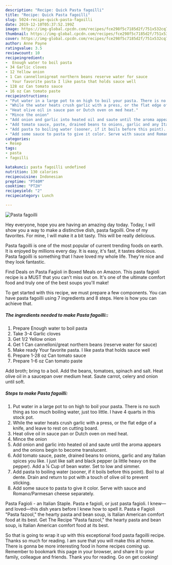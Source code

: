 ```yaml
---
description: "Recipe: Quick Pasta fagoilli"
title: "Recipe: Quick Pasta fagoilli"
slug: 5024-recipe-quick-pasta-fagoilli
date: 2019-12-10T05:37:52.199Z
image: https://img-global.cpcdn.com/recipes/fce298f5c7185d2f/751x532cq70/pasta-fagoilli-recipe-main-photo.jpg
thumbnail: https://img-global.cpcdn.com/recipes/fce298f5c7185d2f/751x532cq70/pasta-fagoilli-recipe-main-photo.jpg
cover: https://img-global.cpcdn.com/recipes/fce298f5c7185d2f/751x532cq70/pasta-fagoilli-recipe-main-photo.jpg
author: Anne Payne
ratingvalue: 3.5
reviewcount: 10
recipeingredient:
-  Enough water to boil pasta
- 34 Garlic cloves
- 12 Yellow onion
- 1 Can cannellonigreat northern beans reserve water for sauce
-  Your favorite pasta I like pasta that holds sauce well
- 128 oz Can tomato sauce
- 16 oz Can tomato paste
recipeinstructions:
- "Put water in a large pot to on high to boil your pasta. There is no such thing as too much boiling water, just too little. I have 4 quarts in this stock pot."
- "While the water heats crush garlic with a press, or the flat edge of a knife, and leave to rest on cutting board."
- "Heat olive oil in sauce pan or Dutch oven on med heat."
- "Mince the onion"
- "Add onion and garlic into heated oil and saute until the aroma appears and the onions begin to become translucent."
- "Add tomato sauce, paste, drained beans to onions, garlic and any Italian spices you like. I just like salt and black pepper (a little heavy on the pepper). Add a ¼ Cup of bean water. Set to low and simmer."
- "Add pasta to boiling water (sooner, if it boils before this point). Boil to al dente. Drain and return to pot with a touch of olive oil to prevent sticking."
- "Add some sauce to pasta to give it color. Serve with sauce and Romano/Parmesan cheese separately."
categories:
- Resep
tags:
- pasta
- fagoilli

katakunci: pasta fagoilli undefined
nutrition: 130 calories
recipecuisine: Indonesian
preptime: "PT40M"
cooktime: "PT2H"
recipeyield: "2"
recipecategory: Lunch

---
```



![Pasta fagoilli](https://img-global.cpcdn.com/recipes/fce298f5c7185d2f/751x532cq70/pasta-fagoilli-recipe-main-photo.jpg)

Hey everyone, hope you are having an amazing day today. Today, I will show you a way to make a distinctive dish, pasta fagoilli. One of my favorites. For mine, I will make it a bit tasty. This will be really delicious.

Pasta fagoilli is one of the most popular of current trending foods on earth. It is enjoyed by millions every day. It is easy, it's fast, it tastes delicious. Pasta fagoilli is something that I have loved my whole life. They're nice and they look fantastic.

Find Deals on Pasta Fagioli in Boxed Meals on Amazon. This pasta fagioli recipe is a MUST that you can&#39;t miss out on. It&#39;s one of the ultimate comfort food and truly one of the best soups you&#39;ll make!


To get started with this recipe, we must prepare a few components. You can have pasta fagoilli using 7 ingredients and 8 steps. Here is how you can achieve that.

##### The ingredients needed to make Pasta fagoilli::

1. Prepare  Enough water to boil pasta
1. Take 3-4 Garlic cloves
1. Get 1/2 Yellow onion
1. Get 1 Can cannelloni/great northern beans (reserve water for sauce)
1. Make ready  Your favorite pasta. I like pasta that holds sauce well
1. Prepare 1-28 oz Can tomato sauce
1. Prepare 1-6 oz Can tomato paste


Add broth; bring to a boil. Add the beans, tomatoes, spinach and salt. Heat olive oil in a saucepan over medium heat. Saute carrot, celery and onion until soft. 

##### Steps to make Pasta fagoilli:

1. Put water in a large pot to on high to boil your pasta. There is no such thing as too much boiling water, just too little. I have 4 quarts in this stock pot.
1. While the water heats crush garlic with a press, or the flat edge of a knife, and leave to rest on cutting board.
1. Heat olive oil in sauce pan or Dutch oven on med heat.
1. Mince the onion
1. Add onion and garlic into heated oil and saute until the aroma appears and the onions begin to become translucent.
1. Add tomato sauce, paste, drained beans to onions, garlic and any Italian spices you like. I just like salt and black pepper (a little heavy on the pepper). Add a ¼ Cup of bean water. Set to low and simmer.
1. Add pasta to boiling water (sooner, if it boils before this point). Boil to al dente. Drain and return to pot with a touch of olive oil to prevent sticking.
1. Add some sauce to pasta to give it color. Serve with sauce and Romano/Parmesan cheese separately.


Pasta Fagioli - an Italian Staple. Pasta e fagioli, or just pasta fagioli. I knew—and loved—this dish years before I knew how to spell it. Pasta e Fagioli &#34;Pasta fazool,&#34; the hearty pasta and bean soup, is Italian American comfort food at its best. Get The Recipe &#34;Pasta fazool,&#34; the hearty pasta and bean soup, is Italian American comfort food at its best. 

So that is going to wrap it up with this exceptional food pasta fagoilli recipe. Thanks so much for reading. I am sure that you will make this at home. There is gonna be more interesting food in home recipes coming up. Remember to bookmark this page in your browser, and share it to your family, colleague and friends. Thank you for reading. Go on get cooking!
